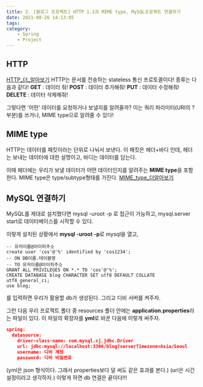```yaml
---
title: 2. [블로그 프로젝트] HTTP 1.1과 MIME type, MySQL프로젝트 연결하기
date: 2021-08-26 14:13:05
tags:
category:
    - Spring
    - Project
---
```

## HTTP
[HTTP_더_알아보기](https://yangdongjue5510.github.io/2021/08/25/Spring/boot/boot3/)
HTTP는 문서를 전송하는 stateless 통신 프로토콜이다!
종류는 다음과 같다!
**GET** : 데이터 줘!
**POST** : 데이터 추가해줘!
**PUT** : 데이터 수정해줘!
**DELETE** : 데이터 삭제해줘!


그렇다면 '어떤' 데이터를 요청하거나 보낼지를 알려줄까?
이는 쿼리 파라미터(URI의 ? 부분)를 쓰거나,
MIME type으로 알려줄 수 있다!

## MIME type
HTTP는 데이터를 패킷이라는 단위로 나눠서 보낸다.
이 패킷은 헤더+바디 인데, 헤더는 보내는 데이터에 대한 설명이고, 바디는 데이터를 담는다.


이때 헤더에는 우리가 보낼 데이터가 어떤 데이터인지를 알려주는 **MIME type**을 포함한다.
MIME type은 type/subtype형태를 가진다.
[MIME_type_더알아보기](https://developer.mozilla.org/ko/docs/Web/HTTP/Basics_of_HTTP/MIME_types/Common_types)

## MySQL 연결하기

MySQL를 제대로 설치했다면
mysql -uroot -p 로 접근이 가능하고,
mysql.server start로 데이터베이스를 시작할 수 있다.


이렇게 설치된 상황에서
**mysql -uroot -p**로 mysql을 열고,
```mysql
-- 유저이름@아이피주소
create user 'cos'@'%' identified by 'cos1234';
-- ON DB이름.테이블명
-- TO 유저이름@아이피주소
GRANT ALL PRIVILEGES ON *.* TO 'cos'@'%';
CREATE DATABASE blog CHARACTER SET utf8 DEFAULT COLLATE utf8_general_ci;
use blog;
```
를 입력하면 우리가 활용할 db가 생성된다.
그리고 디비 서버를 켜주자.


그런 다음 우리 프로젝트 폴더 중 resources 폴더 안에는
**application.properties**라는 파일이 있다.
이 파일의 확장자를 **yml**로 바꾼 다음에 이렇게 써주자.


```json
spring:
  datasource:
    driver-class-name: com.mysql.cj.jdbc.Driver
    url: jdbc:mysql://localhost:3306/blog?serverTimezone=Asia/Seoul
    username: 디비 계정
    password: 디비 비밀번호
```
(yml은 json 형식이다. 그래서 properties보다 덜 써도 같은 효과를 본다.)
(url은 시간 설정이라고 생각하자.)
이렇게 하면 db 연결은 끝이다!!!